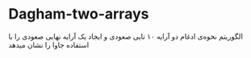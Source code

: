 # Dagham-two-arrays
الگوریتم  نحوه‌ی ادغام دو آرایه ۱۰ تایی صعودی و ایجاد یک آرایه نهایی صعودی را با استفاده جاوا را نشان میدهد
